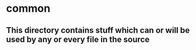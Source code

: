 # common
## This directory contains stuff which can or will be used by any or every file in the source